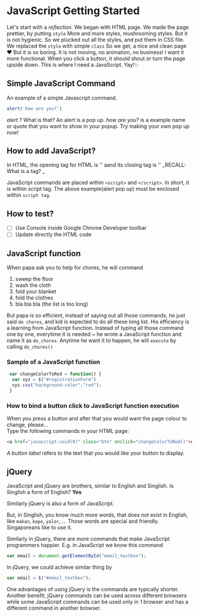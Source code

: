 # JavaScript Getting Started

Let's start with a _reflection_.
We began with HTML page.
We made the page prettier, by putting `style`
More and more styles, mushrooming styles.
But it is not hygienic. So we plucked out all the styles, and put them in CSS file.
We replaced the `style` with simple `class`
So we get, a nice and clean page :heart:
But it is so boring. It is not moving, no animation, no business!
I want it more functional. When you click a button, it should shout or turn the page upside down.
This is where I need a JavaScript. Yay!:sparkles:



## Simple JavaScript Command
An example of a simple Javascript command.

```javascript
alert('how are you?')
```

_alert ?_ What is that? An alert is a pop up. _how are you?_ is a example name or quote that you want to show in your popup.
Try making your own pop up now!

## How to add JavaScript?
In HTML, the opening tag for HTML is '<html>' aand its closing tag is '</html>'
_RECALL: What is a tag? _

JavaScript commands are placed within `<script>` and `</script>`. In short, it is within script tag.
The above example(alert pop up) must be enclosed within `script tag`. 

## How to test?
- [ ] Use Console inside Google Chrome Developer toolbar
- [ ] Update directly the HTML code

## JavaScript function
When papa ask you to help for chores, he will command

1. sweep the floor
2. wash the cloth
3. fold your blanket
4. fold the clothes
5. bla bla bla (the list is too long)

But papa is so efficient, instead of saying out all those commands, he just said `do chores`, and kid is expected to do all these long list.
His efficiency is a learning from JavaScript function. Instead of typing all those command one by one, everytime it is needed ~ he wrote a JavaScript function and name it as `do_chores`. Anytime he want it to happen, he will `execute` by calling `do_chores()` 

### Sample of a JavaScript function 
``` javascript
 var changeColorToRed = function() {
  var xyz = $("#registrationForm")
  xyz.css("background-color","red");
 } 
```

### How to bind a button click to JavaScript function execution
When you press a button and after that you would want the page colour to change, please...  
 Type the following commands in your HTML page:
 
 ```html
 <a href="javascript:void(0)" class="btn" onclick="changeColorToRed()">A button label</a> 
 
 ```
 
 _A button label_ refers to the text that you would like your button to display. 

## jQuery
JavaScript and jQuery are brothers, similar to English and Singlish.
Is Singlish a form of English?
__Yes__

Similarly jQuery is also a form of JavaScript.

But, in Singlish, you know much more words, that does not exist in English, like `makan`, `kepo`, `yalor`, ... Those words are special and friendly. Singaporeans like to use it.

Similarly in jQuery, there are more commands that make JavaScript programmers happier.
E.g. in JavaScript we know this command
``` javascript
var email = document.getElementById("email_textbox");
```
In jQuery, we could achieve similar thing by
``` javascript
var email = $("#email_textbox");
```

One advantages of using jQuery is the commands are typically shorter. Another benefit, jQuery commands can be used across different browsers while some JavaScript commands can be used only in 1 browser and has a different command in another browser.



